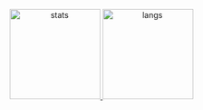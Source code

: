 <p align="center">
  <a href="https://github.com/tgsukun">
    <img alt="stats" height="160em" src="https://github-readme-stats-eight-theta.vercel.app/api?username=tgsukun&show_icons=true&theme=gruvbox&include_all_commits=true&count_private=true"/>
    <img alt="langs" height="160em" src="https://github-readme-stats.vercel.app/api/top-langs/?username=tgsukun&layout=compact&theme=gruvbox"/>
  </a>
</p>

<!--
**tgsukun/tgsukun** is a ✨ _special_ ✨ repository because its `README.md` (this file) appears on your GitHub profile.

Here are some ideas to get you started:

- 🔭 I’m currently working on ...
- 🌱 I’m currently learning ...
- 👯 I’m looking to collaborate on ...
- 🤔 I’m looking for help with ...
- 💬 Ask me about ...
- 📫 How to reach me: ...
- 😄 Pronouns: ...
- ⚡ Fun fact: ...
-->
